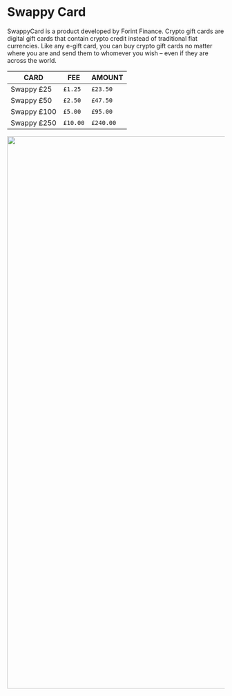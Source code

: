 # Swappy Card

SwappyCard is a product developed by Forint Finance.
Crypto gift cards are digital gift cards that contain crypto credit instead of traditional fiat currencies. Like any e-gift card, you can buy crypto gift cards no matter where you are and send them to whomever you wish – even if they are across the world.

|CARD            |FEE                            |AMOUNT                       |
|----------------|-------------------------------|-----------------------------|
|Swappy £25      |`£1.25`                        |`£23.50`                     |
|Swappy £50      |`£2.50`                        |`£47.50`                     |
|Swappy £100     |`£5.00`                        |`£95.00`                     |
|Swappy £250     |`£10.00`                       |`£240.00`                    |


<img src="https://images.pexels.com/photos/14111149/pexels-photo-14111149.png" width="1280"/>


